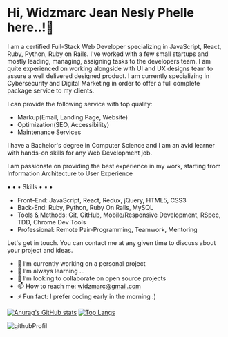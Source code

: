 # Hi, Widzmarc Jean Nesly Phelle here..!👋

I am a certified Full-Stack Web Developer specializing in JavaScript, React, Ruby, Python, Ruby on Rails. I've worked with a few small startups and mostly leading, managing, assigning tasks to the developers team. I am quite experienced on working alongside with UI and UX designs team to assure a well delivered designed product. I am currently specializing in Cybersecurity and Digital Marketing in order to offer a full complete package service to my clients.

I can provide the following service with top quality:
- Markup(Email, Landing Page, Website)
- Optimization(SEO, Accessibility)
- Maintenance Services

I have a Bachelor's degree in Computer Science and I am an avid learner with hands-on skills for any Web Development job.

I am passionate on providing the best experience in my work, starting from Information Architecture to User Experience

• • • Skills • • •
- Front-End: JavaScript, React, Redux, jQuery, HTML5, CSS3
- Back-End: Ruby, Python, Ruby On Rails, MySQL
- Tools & Methods: Git, GitHub, Mobile/Responsive Development, RSpec, TDD, Chrome Dev Tools
- Professional: Remote Pair-Programming, Teamwork, Mentoring

Let's get in touch. You can contact me at any given time to discuss about your project and ideas.

- 🔭 I’m currently working on a personal project
- 🌱 I’m always learning ...
- 👯 I’m looking to collaborate on open source projects
- 📫 How to reach me: widzmarc@gmail.com
- ⚡ Fun fact: I prefer coding early in the morning :)

[![Anurag's GitHub stats](https://github-readme-stats.vercel.app/api?username=widzthedvloper&show_icons=true&theme=dracula)](https://github.com/anuraghazra/github-readme-stats) 
[![Top Langs](https://github-readme-stats.vercel.app/api/top-langs/?username=widzthedvloper&langs_count=8)](https://github.com/anuraghazra/github-readme-stats)

![githubProfil](https://user-images.githubusercontent.com/69369667/114312280-229c5080-9ac0-11eb-8034-e6b2ba67117d.png)
